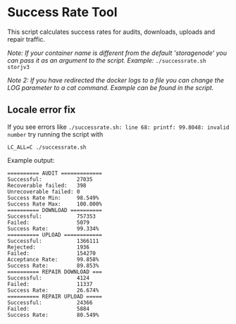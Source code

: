 # Success Rate Tool

This script calculates success rates for audits, downloads, uploads and repair traffic.

_Note: If your container name is different from the default 'storagenode' you can pass it as an argument to the script. Example:_ `./successrate.sh storjv3`

_Note 2: If you have redirected the docker logs to a file you can change the LOG parameter to a cat command. Example can be found in the script._

## Locale error fix
If you see errors like `./successrate.sh: line 68: printf: 99.8048: invalid number` try running the script with 
```
LC_ALL=C ./successrate.sh
```

Example output:
```
========== AUDIT =============
Successful:           27035
Recoverable failed:   398
Unrecoverable failed: 0
Success Rate Min:     98.549%
Success Rate Max:     100.000%
========== DOWNLOAD ==========
Successful:           757353
Failed:               5079
Success Rate:         99.334%
========== UPLOAD ============
Successful:           1366111
Rejected:             1936
Failed:               154270
Acceptance Rate:      99.858%
Success Rate:         89.853%
========== REPAIR DOWNLOAD ===
Successful:           4124
Failed:               11337
Success Rate:         26.674%
========== REPAIR UPLOAD =====
Successful:           24366
Failed:               5884
Success Rate:         80.549%
```
